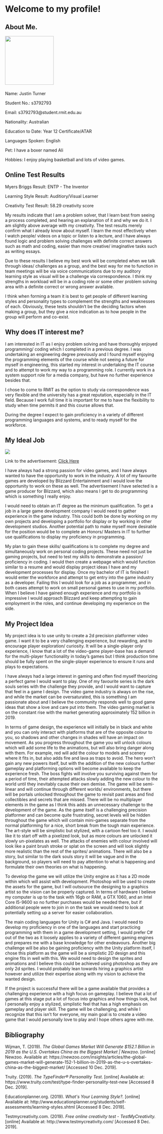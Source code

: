 <head>
  <h1>
    Welcome to my profile!
  </h1>
</head>

<body>
  <h2>
    About Me.
  </h2>
  <p><img src="GithubProfile.JPG" width="160" height="160"/></p>
  <p style ="margin-top: 20px;"></p>
  <p>Name: Justin Turner </p>
  <p>Student No.: s3792793 </p>
  <p>Email: s3792793@student.rmit.edu.au</p>
  <p>Nationality: Australian</p>
  <p>Education to Date: Year 12 Certificate/ATAR</p>
  <p>Languages Spoken: English</p>
  <p>Pet: I have a boxer named Ali</p>
  <p>Hobbies: I enjoy playing basketball and lots of video games.</p>
  <p></p>
  <h2>
    Online Test Results
  </h2>
  <p>Myers Briggs Result: ENTP - The Inventor</p>
  <p>Learning Style Result: Auditiory/Visual Learner</p>
  <p>Creativity Test Result: 58.29 creativity score</p>
  <p>My results indicate that I am a problem solver, that I learn best from seeing a 
  process completed, and hearing an explanation of it and why we do it. I am slightly 
  above average with my creativity. The test results merely confirm what I already know 
  about myself. I learn the most effectively when I watch people/ videos on a topic or 
  listen to a lecture, and I have always found logic and problem solving challenges with 
  definite correct answers such as math and coding, easier than more creative/ imaginative 
  tasks such as writing essays.</p>
  <p>Due to these results I believe my best work will be completed when we talk through ideas/ 
  challenges as a group, and the best way for me to function in team meetings will be via voice 
  communications due to my auditory learning style as visual will be a challenge via correspondence. 
  I think my strengths in workload will be in a coding role or some other problem solving area with 
  a definite correct or wrong answer available.</p>
  <p>I think when forming a team it is best to get people of different learning styles and personality 
  types to complement the strengths and weaknesses of each. Obviously, these tests shouldn’t be the deciding 
  factors when making a group, but they give a nice indication as to how people in the group will perform and 
  co-exist.</p>
  <h2>
    Why does IT interest me?
    </h2>
  <p>I am interested in IT as I enjoy problem solving and have thoroughly enjoyed 
    programming/ coding which I completed in a previous degree. I was undertaking 
    an engineering degree previously and I found myself enjoying the programming 
    elements of the course while not seeing a future for myself in engineering, 
    this started my interest in undertaking the IT course and to attempt to work 
    my way to a programming role. I currently work in a system support role for a 
    media company, but have no further experience besides that.</p>
  <p>I chose to come to RMIT as the option to study via correspondence was very 
    flexible and the university has a great reputation, especially in the IT field. 
    Because I work full time it is important for me to have the flexibility to study 
    when time permits it and this course allows that.</p>
  <p>During the degree I expect to gain proficiency in a variety of different 
    programming languages and systems, and to ready myself for the workforce.</p>
    <h2>
      My Ideal Job
      </h2>
    <p></p>
    <p><img src="IdealJob.JPG"/></p>
    <p>Link to the advertisement: <a href="https://jobs.jobvite.com/blizzard/job/oCUvbfwW" target="_blank">Click Here</a> </p>
    <p>I have always had a strong passion for video games, and I have always 
    wanted to have the opportunity to work in the industry. A lot of my favourite 
    games are developed by Blizzard Entertainment and I would love the opportunity 
    to work on these as well. The advertisement I have selected is a game producer 
    for Blizzard, which also means I get to do programming which is something I 
    really enjoy.</p>
    <p>I would need to obtain an IT degree as the minimum qualification. To get 
    a job in a large game development company I would need to gather experience 
    in the game industry. This could both be done by working on my own projects 
    and developing a portfolio for display or by working in other development 
    studios. Another potential path to make myself more desirable for the position 
    would be to complete an Honors/ Masters in IT to further use qualifications 
    to display my proficiency in programming.</p>
    <p>My plan to gain these skills/ qualifications is to complete my degree and 
    simultaneously work on personal coding projects. These need not just be 
    gaming projects, but need to test my skills to demonstrate a passion/ 
    proficiency in coding. I would then create a webpage which would function 
    similar to a resume and would display project ideas I have and my development
    processes for display. Once my bachelor of IT is finished I would enter the 
    workforce and attempt to get entry into the game industry as a developer. 
    Failing this I would look for a job as a programmer, and in both cases attempt 
    to work on small personal games to use in my portfolio. When I believe I have 
    gained enough experience and my portfolio is impressive I would approach 
    Blizzard and keep attempting to gain employment in the roles, and continue 
    developing my experience on the side.</p>
    <p></p>
    <h2>
      My Project Idea
      </h2>
    <p>My project idea is to use unity to create a 2d precision platformer video
    game. I want it to be a very challenging experience, but rewarding, and to 
    encourage player exploration/ curiosity. It will be a single-player only 
    experience, I know that a lot of the video-game player-base has a demand 
    for the multi-player functionality in today’s games but I think production 
    time should be fully spent on the single-player experience to ensure it runs 
    and plays to expectations.</p>
    <p>I have always had a large interest in gaming and often find myself theorizing
    a perfect game I would want to play. One of my favourite series is the dark 
    souls series with the challenge they provide, and I would want to capture that 
    feel in a game I design. The video game industry is always on the rise, and 
    while the market can be oversaturated, this is something I am passionate about 
    and I believe the community responds well to good game ideas that show a love 
    and care put into them. The video gaming market is on the constant rise with 
    the market generating approximately 152 billion in 2019.</p>
    <p>In terms of game design, the experience will initially be in black and 
    white and you can only interact with platforms that are of the opposite colour 
    to you, so shadows and other changes in shades will have an impact on movement. 
    As you progress throughout the game you will unlock colours which will add some 
    life to the animations, but will also bring danger along with them. For example,
    red will add the colour to models and scenery where it fits in, but also adds 
    fire and lava as traps to avoid. The hero won’t gain any new powers itself, 
    but with the addition of the new colours further gameplay and platforming 
    options will become available to keep the experience fresh. The boss fights 
    will involve you surviving against them for a period of time, their attempted 
    attacks slowly adding the new colour to the world until they inevitably cause 
    their own demise. The game will be semi-linear and will continue through 
    different worlds/ environments, but there will be portals unlocked throughout 
    the game to revisit past areas and find collectibles and secrets that are 
    missed. There will be no multiplayer elements in the game as I think this adds 
    an unnecessary challenge to the development of the game. As the game itself is 
    a challenging precision platformer and can become quite frustrating, secret 
    levels will be hidden throughout the game which will contain mini-games separate
    from the normal platforming for a nice, short break from the tough main 
    experience. The art-style will be simplistic but stylized, with a cartoon feel 
    too it. I would like it to start off with a pixelized look, but as more colours
    are unlocked it slowly un-pixelates as well. The attacks of enemies with colour 
    involved will look like a paint brush stroke or splat on the screen and will 
    look slightly more realistic than the rest of the sprites/ animations. There 
    will also be a story, but similar to the dark souls story it will be vague and 
    in the background, so players will need to pay attention to what is happening 
    and formulate their own theories on what is happening.</p>
    <p>To develop the game we will utilize the Unity engine as it has a 2D mode 
    within which will assist with development. Photoshop will be used to create 
    the assets for the game, but I will outsource the designing to a graphics 
    artist so the vision can be properly captured. In terms of hardware I believe 
    my computer is up to the task with 16gb or RAM, a GTX 1060, and an Intel 
    Core I5-9600 so no further purchases would be needed there, but if additional
    people were to join in on the task we would need to look at potentially 
    setting up a server for easier collaboration.</p>
    <p>The main coding languages for Unity is C# and Java. I would need to develop 
    my proficiency in one of the languages and start practicing programming with 
    them in a game development setting, I would prefer C# out of the two as it 
    loosely applies to a variety of different gaming engines and prepares me 
    with a base knowledge for other endeavours. Another big challenge will be 
    also be gaining proficiency with the Unity platform itself, I chose this 
    platform as the game will be a simplistic 2D design and this engine fits 
    in well with this. We would need to design the sprites and animations and 
    I believe this could be achieved using photoshop as they are only 2d sprites. 
    I would probably lean towards hiring a graphics artist however and utilize 
    their expertise along with my vision to achieve the wanted design.</p>
    <p>If the project is successful there will be a game available that provides 
    a challenging experience with a high focus on gameplay. I believe that a lot 
    of games at this stage put a lot of focus into graphics and how things look, 
    but I personally enjoy a stylized, simplistic feel that has a high emphasis 
    on gameplay and player skill. The game will be challenging, and while I 
    recognize that this isn’t for everyone, my main goal is to create a video game 
    that I would personally love to play and I hope others agree with me.</p>
    <h2>
      Bibliography
    </h2>
    <p>Wijman, T. (2019). <i>The Global Games Market Will Generate $152.1 Billion in 2019 as the U.S. Overtakes China as the Biggest Market | Newzoo.</i> [online] Newzoo. Available at: https://newzoo.com/insights/articles/the-global-games-market-will-generate-152-1-billion-in-2019-as-the-u-s-overtakes-china-as-the-biggest-market/ [Accessed 10 Dec. 2019].</p>
  <p>Truity. (2019). <i>The TypeFinder® Personality Test.</i> [online] Available at: https://www.truity.com/test/type-finder-personality-test-new [Accessed 8 Dec. 2019].</p>
  <p>Educationplanner.org. (2019). <i>What's Your Learning Style?.</i> [online] Available at: http://www.educationplanner.org/students/self-assessments/learning-styles.shtml [Accessed 8 Dec. 2019].</p>
  <p>Testmycreativity.com. (2019). <i>Free online creativity test - TestMyCreativity.</i> [online] Available at: http://www.testmycreativity.com/ [Accessed 8 Dec. 2019].</p>

